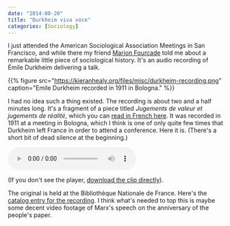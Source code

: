```yaml
---
date: "2014-08-20"
title: "Durkheim viva voce"
categories: [Sociology]
---
```



I just attended the American Sociological Association Meetings in San Francisco, and while there my friend [Marion Fourcade](http://marionfourcade.org) told me about a remarkable little piece of sociological history. It's an audio recording of Émile Durkheim delivering a talk. 

{{% figure src="https://kieranhealy.org/files/misc/durkheim-recording.png" caption="Emile Durkheim recorded in 1911 in Bologna." %}}

I had no idea such a thing existed. The recording is about two and a half minutes long. It's a fragment of a piece titled *Jugements de valeur et jugements de réalité*, which you can [read in French here](https://kieranhealy.org/files/misc/durkheim-jugements-text.pdf). It was recorded in 1911 at a meeting in Bologna, which I think is one of only quite few times that Durkheim left France in order to attend a conference. Here it is. (There's a short bit of dead silence at the beginning.)


<audio controls preload>
  <source src="https://kieranhealy.org/files/misc/durkheim-jugements-de-valeur-1911.mp3" type="audio/mpeg">
Your browser does not support the audio element.
</audio>

(If you don't see the player, [download the clip directly](https://kieranhealy.org/files/misc/durkheim-jugements-de-valeur-1911.mp3)).

The original is held at the Bibliothèque Nationale de France. Here's the [catalog entry for the recording](http://gallica.bnf.fr/ark:/12148/bpt6k127959h.r=durkheim.langEN). I think what's needed to top this is maybe some decent video footage of Marx's speech on the anniversary of the people's paper.
